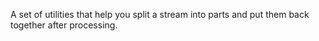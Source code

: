 A set of utilities that help you split a stream into parts and put them back together after processing.
